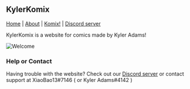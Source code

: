 ## KylerKomix

[Home](xiaobao13.github.io/KylerKomix/) | [About](xiaobao13.github.io/KylerKomix/) | [Komix!](xiaobao13.github.io/KylerKomix-Komix/) | [Discord server](https://discord.gg/mgbny6Ebg4)

   KylerKomix is a website for comics made by Kyler Adams!
   
   ![Welcome](/KylerKomix/welcome1.png)

### Help or Contact

Having trouble with the website? Check out our [Discord server](https://discord.gg/mgbny6Ebg4) or contact support at XiaoBao13#7146 ( or Kyler Adams#4142 )
